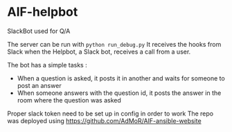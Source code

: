 # AIF-helpbot
SlackBot used for Q/A

The server can be run with `python run_debug.py`
It receives the hooks from Slack when the Helpbot, a Slack bot, receives a call from a user.

The bot has a simple tasks :
- When a question is asked, it posts it in another and waits for someone to post an answer
- When someone answers with the question id, it posts the answer in the room where the question was asked

Proper slack token need to be set up in config in order to work
The repo was deployed using https://github.com/AdMoR/AIF-ansible-website
